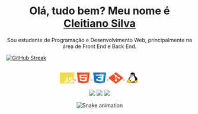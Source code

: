 <div>
  
  <h1 align="center">
    Olá, tudo bem? Meu nome é 
    <a href="https://www.linkedin.com/in/cleitiano-silva-azeredo-382b27202//">Cleitiano Silva</a>
  </h1>
  
  <p align="center">
    Sou estudante de Programação e Desenvolvimento Web, principalmente na área de Front End e Back End.
  </p>
 
</div>

<p align="left">
<a href="https://github.com/DenverCoder1/github-readme-streak-stats%22%3E
 
  [![GitHub Streak](https://github-readme-streak-stats.herokuapp.com/?user=cleitianoo&theme=neon-dark)](https://git.io/streak-stats)

</a>
  <a href="https://wakatime.com/@cleitianoo%22%3E
  <img src="https://github-readme-stats.vercel.app/api/wakatime?username=@cleitianoo&theme=tokyonight%22/%3E
</a>
</p>

<div align="center" valign="top"><br>
  <img align="center" alt="Js" height="30" width="40" src="https://raw.githubusercontent.com/devicons/devicon/master/icons/javascript/javascript-plain.svg">
  <img align="center" alt="HTML" height="30" width="40" src="https://raw.githubusercontent.com/devicons/devicon/master/icons/html5/html5-original.svg">
  <img align="center" alt="CSS" height="30" width="40" src="https://raw.githubusercontent.com/devicons/devicon/master/icons/css3/css3-original.svg">
  <img align="center" alt="git" height="30" width="40" src="https://raw.githubusercontent.com/devicons/devicon/master/icons/git/git-original.svg">
  <img align="center" alt="linux" height="30" width="40" src="https://raw.githubusercontent.com/devicons/devicon/master/icons/linux/linux-original.svg">
</div><br>

<div align="center">
  <a href="https://www.instagram.com/cleitianoo/" target="_blank"><img src="https://img.shields.io/badge/-Instagram-%23E4405F?style=for-the-badge&logo=instagram&logoColor=white" target="_blank"></a>
  <a href="https://www.linkedin.com/in/cleitiano-silva-azeredo-382b27202/" target="_blank"><img src="https://img.shields.io/badge/-LinkedIn-%230077B5?style=for-the-badge&logo=linkedin&logoColor=white" target="_blank"></a> 
  <a href="mailto:contatocleitiano@gmail.com"><img src="https://img.shields.io/badge/-Gmail-%23333?style=for-the-badge&logo=gmail&logoColor=white" target="_blank"></a>
</div>

<div align="center">

  ![Snake animation](https://github.com/danielbped/danielbped/blob/output/github-contribution-grid-snake.svg)
  
</div>

